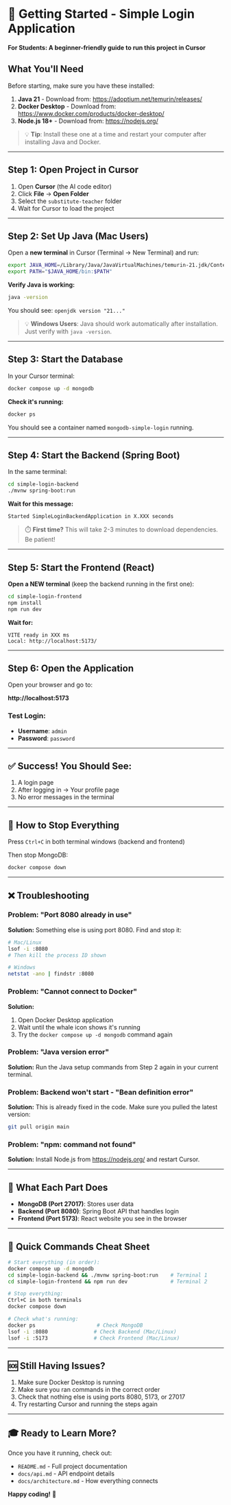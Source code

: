 # 🚀 Getting Started - Simple Login Application

**For Students: A beginner-friendly guide to run this project in Cursor**

## What You'll Need

Before starting, make sure you have these installed:

1. **Java 21** - Download from: https://adoptium.net/temurin/releases/
2. **Docker Desktop** - Download from: https://www.docker.com/products/docker-desktop/
3. **Node.js 18+** - Download from: https://nodejs.org/

> 💡 **Tip**: Install these one at a time and restart your computer after installing Java and Docker.

---

## Step 1: Open Project in Cursor

1. Open **Cursor** (the AI code editor)
2. Click **File** → **Open Folder**
3. Select the `substitute-teacher` folder
4. Wait for Cursor to load the project

---

## Step 2: Set Up Java (Mac Users)

Open a **new terminal** in Cursor (Terminal → New Terminal) and run:

```bash
export JAVA_HOME=/Library/Java/JavaVirtualMachines/temurin-21.jdk/Contents/Home
export PATH="$JAVA_HOME/bin:$PATH"
```

**Verify Java is working:**
```bash
java -version
```
You should see: `openjdk version "21..."`

> 💡 **Windows Users**: Java should work automatically after installation. Just verify with `java -version`.

---

## Step 3: Start the Database

In your Cursor terminal:

```bash
docker compose up -d mongodb
```

**Check it's running:**
```bash
docker ps
```
You should see a container named `mongodb-simple-login` running.

---

## Step 4: Start the Backend (Spring Boot)

In the same terminal:

```bash
cd simple-login-backend
./mvnw spring-boot:run
```

**Wait for this message:**
```
Started SimpleLoginBackendApplication in X.XXX seconds
```

> ⏱️ **First time?** This will take 2-3 minutes to download dependencies. Be patient!

---

## Step 5: Start the Frontend (React)

**Open a NEW terminal** (keep the backend running in the first one):

```bash
cd simple-login-frontend
npm install
npm run dev
```

**Wait for:**
```
VITE ready in XXX ms
Local: http://localhost:5173/
```

---

## Step 6: Open the Application

Open your browser and go to:

**http://localhost:5173**

### Test Login:
- **Username**: `admin`
- **Password**: `password`

---

## ✅ Success! You Should See:

1. A login page
2. After logging in → Your profile page
3. No error messages in the terminal

---

## 🛑 How to Stop Everything

Press `Ctrl+C` in both terminal windows (backend and frontend)

Then stop MongoDB:
```bash
docker compose down
```

---

## ❌ Troubleshooting

### Problem: "Port 8080 already in use"
**Solution:** Something else is using port 8080. Find and stop it:
```bash
# Mac/Linux
lsof -i :8080
# Then kill the process ID shown

# Windows
netstat -ano | findstr :8080
```

### Problem: "Cannot connect to Docker"
**Solution:** 
1. Open Docker Desktop application
2. Wait until the whale icon shows it's running
3. Try the `docker compose up -d mongodb` command again

### Problem: "Java version error"
**Solution:** Run the Java setup commands from Step 2 again in your current terminal.

### Problem: Backend won't start - "Bean definition error"
**Solution:** This is already fixed in the code. Make sure you pulled the latest version:
```bash
git pull origin main
```

### Problem: "npm: command not found"
**Solution:** Install Node.js from https://nodejs.org/ and restart Cursor.

---

## 📱 What Each Part Does

- **MongoDB (Port 27017)**: Stores user data
- **Backend (Port 8080)**: Spring Boot API that handles login
- **Frontend (Port 5173)**: React website you see in the browser

---

## 🎯 Quick Commands Cheat Sheet

```bash
# Start everything (in order):
docker compose up -d mongodb
cd simple-login-backend && ./mvnw spring-boot:run    # Terminal 1
cd simple-login-frontend && npm run dev              # Terminal 2

# Stop everything:
Ctrl+C in both terminals
docker compose down

# Check what's running:
docker ps                    # Check MongoDB
lsof -i :8080               # Check Backend (Mac/Linux)
lsof -i :5173               # Check Frontend (Mac/Linux)
```

---

## 🆘 Still Having Issues?

1. Make sure Docker Desktop is running
2. Make sure you ran commands in the correct order
3. Check that nothing else is using ports 8080, 5173, or 27017
4. Try restarting Cursor and running the steps again

---

## 🎓 Ready to Learn More?

Once you have it running, check out:
- `README.md` - Full project documentation
- `docs/api.md` - API endpoint details
- `docs/architecture.md` - How everything connects

**Happy coding!** 🚀

